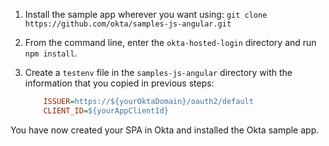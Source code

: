 1. Install the sample app wherever you want using: `git clone https://github.com/okta/samples-js-angular.git`
2. From the command line, enter the `okta-hosted-login` directory and run `npm install`.
3. Create a `testenv` file in the `samples-js-angular` directory with the information that you copied in previous steps:

    ```ini
        ISSUER=https://${yourOktaDomain}/oauth2/default
        CLIENT_ID=${yourAppClientId}
    ```

You have now created your SPA in Okta and installed the Okta <StackSelector snippet="applang" noSelector inline /> sample app.
